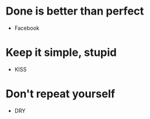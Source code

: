 # Done is better than perfect
* Facebook

# Keep it simple, stupid
* KISS

# Don't repeat yourself
* DRY
